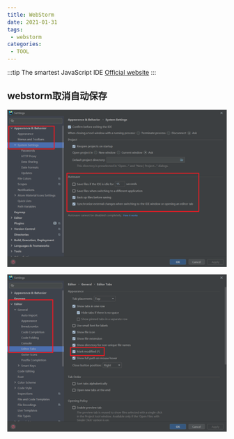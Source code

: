 ```yaml
---
title: WebStorm
date: 2021-01-31
tags:
 - webstorm
categories: 
 - TOOL
---
```


:::tip
The smartest JavaScript IDE [Official website](https://www.jetbrains.com/webstorm/)
:::

<!-- more -->

## webstorm取消自动保存

![image-20210131115807187](/img/image-20210131115807187.png)

![image-20210131115832854](/img/image-20210131115832854.png)